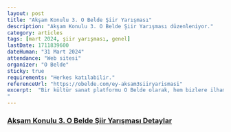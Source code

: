 ```yaml
---
layout: post
title: "Akşam Konulu 3. O Belde Şiir Yarışması"
description: "Akşam Konulu 3. O Belde Şiir Yarışması düzenleniyor."
category: articles
tags: [mart 2024, şiir yarışması, genel]
lastDate: 1711839600
dateHuman: "31 Mart 2024"
attendance: "Web sitesi"
organizer: "O Belde"
sticky: true
requirements: "Herkes katılabilir."
referenceUrl: "https://obelde.com/ey-aksam3siiryarismasi"
excerpt:  "Bir kültür sanat platformu O Belde olarak, hem bizlere ilham veren Ahmet Haşim'i yad etmek ve belki onun anlaşılmasına vesile olmak, hem topluluğumuz büyüterek yeni kimselerle sayımızı arttırmak; daha mühimi edebi sahada daha çok teksif edebilmek için akşam konulu <strong>3. O Belde Şiir Yarışması</strong> düzenliyoruz.
"
---
```

### [Akşam Konulu 3. O Belde Şiir Yarışması Detaylar](https://obelde.com/ey-aksam3siiryarismasi)
